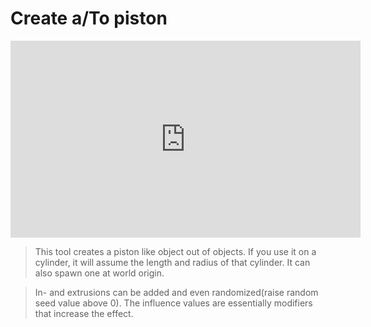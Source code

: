 # Create a/To piston

<iframe width="560" height="315" src="https://www.youtube.com/embed/WnEdz10-OmM" title="YouTube video player" frameborder="0" allow="accelerometer; autoplay; clipboard-write; encrypted-media; gyroscope; picture-in-picture" allowfullscreen></iframe>

>This tool creates a piston like object out of objects. If you use it on a cylinder, it will assume the length and radius of that cylinder. It can also spawn one at world origin.

>In- and extrusions can be added and even randomized(raise random seed value above 0). The influence values are essentially modifiers that increase the effect.